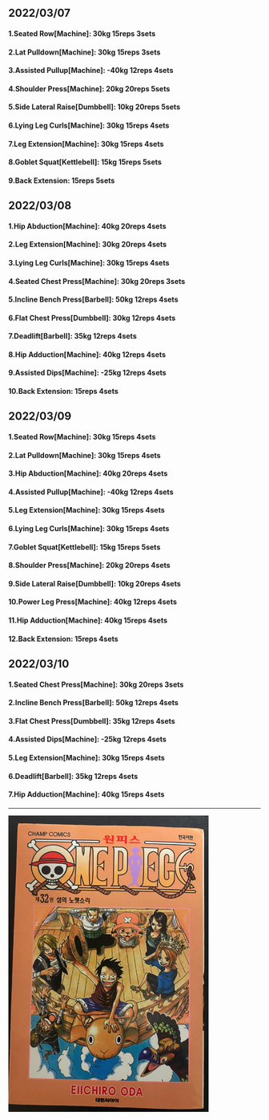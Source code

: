## 2022/03/07
#### 1.Seated Row\[Machine]: 30kg 15reps 3sets
#### 2.Lat Pulldown\[Machine\]: 30kg 15reps 3sets
#### 3.Assisted Pullup\[Machine\]: -40kg 12reps 4sets
#### 4.Shoulder Press\[Machine\]: 20kg 20reps 5sets
#### 5.Side Lateral Raise\[Dumbbell\]: 10kg 20reps 5sets
#### 6.Lying Leg Curls\[Machine\]: 30kg 15reps 4sets
#### 7.Leg Extension\[Machine]: 30kg 15reps 4sets
#### 8.Goblet Squat\[Kettlebell\]: 15kg 15reps 5sets
#### 9.Back Extension: 15reps 5sets

## 2022/03/08
#### 1.Hip Abduction\[Machine\]: 40kg 20reps 4sets
#### 2.Leg Extension\[Machine]: 30kg 20reps 4sets
#### 3.Lying Leg Curls\[Machine\]: 30kg 15reps 4sets
#### 4.Seated Chest Press\[Machine\]: 30kg 20reps 3sets
#### 5.Incline Bench Press\[Barbell\]: 50kg 12reps 4sets 
#### 6.Flat Chest Press\[Dumbbell\]: 30kg 12reps 4sets
#### 7.Deadlift\[Barbell\]: 35kg 12reps 4sets
#### 8.Hip Adduction\[Machine\]: 40kg 12reps 4sets
#### 9.Assisted Dips\[Machine\]: -25kg 12reps 4sets
#### 10.Back Extension: 15reps 4sets

## 2022/03/09
#### 1.Seated Row\[Machine]: 30kg 15reps 4sets
#### 2.Lat Pulldown\[Machine\]: 30kg 15reps 4sets
#### 3.Hip Abduction\[Machine\]: 40kg 20reps 4sets
#### 4.Assisted Pullup\[Machine\]: -40kg 12reps 4sets
#### 5.Leg Extension\[Machine]: 30kg 15reps 4sets
#### 6.Lying Leg Curls\[Machine\]: 30kg 15reps 4sets
#### 7.Goblet Squat\[Kettlebell\]: 15kg 15reps 5sets
#### 8.Shoulder Press\[Machine\]: 20kg 20reps 4sets
#### 9.Side Lateral Raise\[Dumbbell\]: 10kg 20reps 4sets
#### 10.Power Leg Press\[Machine\]: 40kg 12reps 4sets
#### 11.Hip Adduction\[Machine\]: 40kg 15reps 4sets
#### 12.Back Extension: 15reps 4sets

## 2022/03/10
#### 1.Seated Chest Press\[Machine\]: 30kg 20reps 3sets
#### 2.Incline Bench Press\[Barbell\]: 50kg 12reps 4sets 
#### 3.Flat Chest Press\[Dumbbell\]: 35kg 12reps 4sets
#### 4.Assisted Dips\[Machine\]: -25kg 12reps 4sets
#### 5.Leg Extension\[Machine]: 30kg 15reps 4sets
#### 6.Deadlift\[Barbell\]: 35kg 12reps 4sets
#### 7.Hip Adduction\[Machine\]: 40kg 15reps 4sets

---

<img src='./_resources/__032.png' width='400px' />
